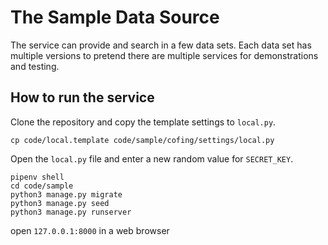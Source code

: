 # The Sample Data Source

The service can provide and search in a few data sets. 
Each data set has multiple versions to pretend there 
are multiple services for demonstrations and testing. 

## How to run the service

Clone the repository and copy the template settings to `local.py`. 

```shell
cp code/local.template code/sample/cofing/settings/local.py
```

Open the `local.py` file and enter a new random value for `SECRET_KEY`. 

```shell
pipenv shell
cd code/sample
python3 manage.py migrate
python3 manage.py seed
python3 manage.py runserver
```

open `127.0.0.1:8000` in a web browser


